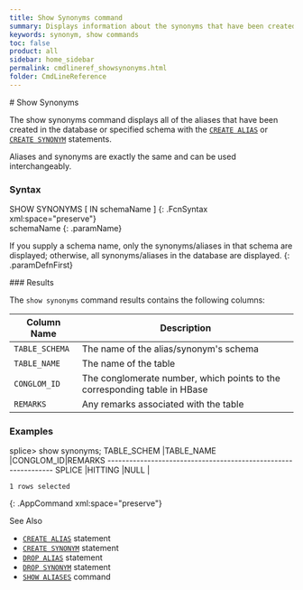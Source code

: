 ```yaml
---
title: Show Synonyms command
summary: Displays information about the synonyms that have been created in a database or schema.
keywords: synonym, show commands
toc: false
product: all
sidebar: home_sidebar
permalink: cmdlineref_showsynonyms.html
folder: CmdLineReference
---
```

<section>
<div class="TopicContent" data-swiftype-index="true" markdown="1">
# Show Synonyms

The <span class="AppCommand">show synonyms</span> command displays all
of the aliases that have been created in the database or specified schema with the [`CREATE ALIAS`](sqlref_statements_createalias.html) or [`CREATE SYNONYM`](sqlref_statements_createsynonym.html) statements.

<p class="noteIcon">Aliases and synonyms are exactly the same and can be used interchangeably.</p>

### Syntax

<div class="fcnWrapperWide" markdown="1">
    SHOW SYNONYMS [ IN schemaName ]
{: .FcnSyntax xml:space="preserve"}

</div>
<div class="paramList" markdown="1">
schemaName
{: .paramName}

If you supply a schema name, only the synonyms/aliases in that schema are
displayed; otherwise, all synonyms/aliases in the database are displayed.
{: .paramDefnFirst}

</div>
### Results

The `show synonyms` command results contains the following columns:

<table summary="List of columns in the output of the show synonyms command.">
    <col />
    <col />
    <thead>
        <tr>
            <th>Column Name</th>
            <th>Description</th>
        </tr>
    </thead>
    <tbody>
        <tr>
            <td><code>TABLE_SCHEMA</code></td>
            <td>The name of the alias/synonym's schema</td>
        </tr>
        <tr>
            <td><code>TABLE_NAME</code></td>
            <td>The name of the table</td>
        </tr>
        <tr>
            <td><code>CONGLOM_ID</code></td>
            <td>The conglomerate number, which points to the corresponding table in HBase</td>
        </tr>
        <tr>
            <td><code>REMARKS</code></td>
            <td>Any remarks associated with the table</td>
        </tr>
    </tbody>
</table>

### Examples

<div class="preWrapperWide" markdown="1">
    splice> show synonyms;
    TABLE_SCHEM  |TABLE_NAME         |CONGLOM_ID|REMARKS
    ---------------------------------------------------------------
    SPLICE       |HITTING            |NULL      |

    1 rows selected
{: .AppCommand xml:space="preserve"}

</div>

See Also

* [`CREATE ALIAS`](sqlref_statements_createalias.html) statement
* [`CREATE SYNONYM`](sqlref_statements_createsynonym.html) statement
* [`DROP ALIAS`](sqlref_statements_dropalias.html) statement
* [`DROP SYNONYM`](sqlref_statements_dropsynonym.html) statement
* [`SHOW ALIASES`](cmdlineref_showsynonyms.html) command

</div>
</section>
